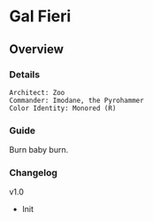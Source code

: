 # Gal Fieri
## Overview
### Details
```
Architect: Zoo
Commander: Imodane, the Pyrohammer
Color Identity: Monored (R)
```

### Guide
Burn baby burn.

### Changelog
v1.0
- Init